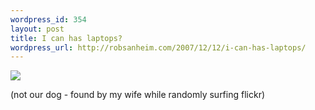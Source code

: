 ```yaml
--- 
wordpress_id: 354
layout: post
title: I can has laptops?
wordpress_url: http://robsanheim.com/2007/12/12/i-can-has-laptops/
---
```

<a href="http://www.flickr.com/photos/wrumsby/2098806069/"><img src="http://farm3.static.flickr.com/2185/2098806069_016f14399d.jpg?v=0" /></a>

(not our dog - found by my wife while randomly surfing flickr)
